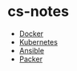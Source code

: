 # cs-notes

- [Docker](https://github.com/liulanze/cs-notes/blob/main/notes/docker.md)
- [Kubernetes](https://github.com/liulanze/cs-notes/blob/main/notes/kubernetes.md)
- [Ansible](https://github.com/liulanze/cs-notes/blob/main/notes/ansible.md)
- [Packer](https://github.com/liulanze/cs-notes/blob/main/notes/packer.md)